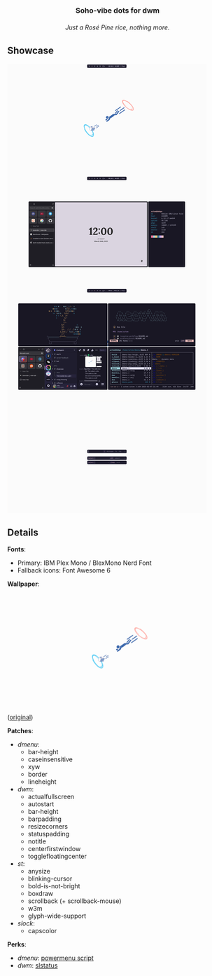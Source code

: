 ### **<p align=center>Soho-vibe dots for dwm**</p>
###### *<p align=center>Just a Rosé Pine rice, nothing more.</p>*
## Showcase
![](./showcase.png)
## Details
**Fonts**:
* Primary: IBM Plex Mono / BlexMono Nerd Font
* Fallback icons: Font Awesome 6
  
**Wallpaper**: ![](./rosepine-portal-cake.png) ([original](./gruv-portal-cake.png))

**Patches**:
* *dmenu*:
    * bar-height
    * caseinsensitive
    * xyw
    * border
    * lineheight
* *dwm*:
    * actualfullscreen
    * autostart
    * bar-height
    * barpadding
    * resizecorners
    * statuspadding
    * notitle
    * centerfirstwindow
    * togglefloatingcenter
* *st*:
    * anysize
    * blinking-cursor
    * bold-is-not-bright
    * boxdraw
    * scrollback (+ scrollback-mouse)
    * w3m
    * glyph-wide-support
* *slock*:
    * capscolor

**Perks**:
* *dmenu*: [powermenu script](./dmenu/powermenu.sh)
* *dwm*: [slstatus](./slstatus/)
